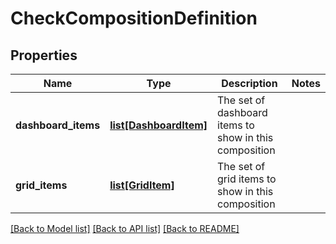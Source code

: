 # CheckCompositionDefinition

## Properties
Name | Type | Description | Notes
------------ | ------------- | ------------- | -------------
**dashboard_items** | [**list[DashboardItem]**](DashboardItem.md) | The set of dashboard items to show in this composition | 
**grid_items** | [**list[GridItem]**](GridItem.md) | The set of grid items to show in this composition | 

[[Back to Model list]](../README.md#documentation-for-models) [[Back to API list]](../README.md#documentation-for-api-endpoints) [[Back to README]](../README.md)


